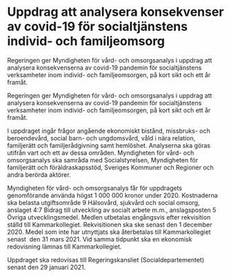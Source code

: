 # Uppdrag att analysera konsekvenser av covid-19 för socialtjänstens individ- och familjeomsorg

Regeringen ger Myndigheten för vård- och omsorgsanalys i uppdrag att analysera konsekvenserna av covid-19 pandemin för socialtjänstens verksamheter inom individ- och familjeomsorgen, på kort sikt och ett år framåt.


Regeringen ger Myndigheten för vård- och omsorgsanalys i uppdrag att analysera konsekvenserna av covid-19 pandemin för socialtjänstens verksamheter inom individ- och familjeomsorgen, på kort sikt och ett år framåt.


I uppdraget ingår frågor angående ekonomiskt bistånd, missbruks- och beroendevård, social barn- och ungdomsvård, våld i nära relation, familjerätt och familjerådgivning samt hemlöshet. Analyserna ska göras utifrån vart och ett av dessa områden. Myndigheten för vård- och omsorgsanalys ska samråda med Socialstyrelsen, Myndigheten för familjerätt och föräldraskapsstöd, Sveriges Kommuner och Regioner och andra berörda aktörer.


Myndigheten för vård- och omsorgsanalys får för uppdragets genomförande använda högst 1 000 000 kronor under 2020. Kostnaderna ska belasta utgiftsområde 9 Hälsovård, sjukvård och social omsorg, anslaget 4:7 Bidrag till utveckling av socialt arbete m.m., anslagsposten 5 Övriga utvecklingsmedel. Medlen utbetalas engångsvis efter rekvisition ställd till Kammarkollegiet. Rekvisitionen ska ske senast den 1 december 2020. Medel som inte har utnyttjats ska återbetalas till Kammarkollegiet senast  den 31 mars 2021. Vid samma tidpunkt ska en ekonomisk redovisning lämnas till Kammarkollegiet.

Uppdraget ska redovisas till Regeringskansliet (Socialdepartementet) senast den 29 januari 2021.
